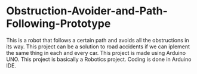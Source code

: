 # Obstruction-Avoider-and-Path-Following-Prototype

This is a robot that follows a certain path and avoids all the obstructions in its way.
This project can be a solution to road accidents if we can iplement the same thing in each and every car.
This project is made using Arduino UNO.
This project is basically a Robotics project.
Coding is done in Arduino IDE.
